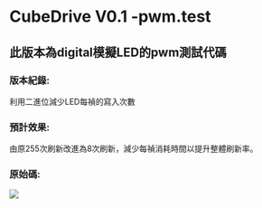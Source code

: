 # CubeDrive V0.1 -pwm.test
## **此版本為digital模擬LED的pwm測試代碼**
### 版本紀錄:
  利用二進位減少LED每禎的寫入次數
### 預計效果:
  由原255次刷新改進為8次刷新，減少每禎消耗時間以提升整體刷新率。
### 原始碼:
[![](https://img.shields.io/badge/CubeDrive0.1.pt.ino-Debug-red)](https://github.com/samjocker/Magic_wondXLED_tube/blob/main/RGBLED-Cube%208%C2%B3/CubeDrive0.1.pt.ino)

